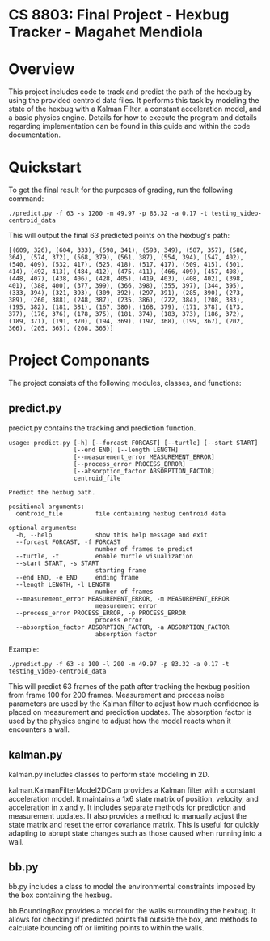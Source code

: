 CS 8803: Final Project - Hexbug Tracker - Magahet Mendiola
=======================================


# Overview

This project includes code to track and predict the path of the hexbug by using the provided centroid data files. It performs this task by modeling the state of the hexbug with a Kalman Filter, a constant acceleration model, and a basic physics engine. Details for how to execute the program and details regarding implementation can be found in this guide and within the code documentation.


# Quickstart

To get the final result for the purposes of grading, run the following command:

    ./predict.py -f 63 -s 1200 -m 49.97 -p 83.32 -a 0.17 -t testing_video-centroid_data


This will output the final 63 predicted points on the hexbug's path:

    [(609, 326), (604, 333), (598, 341), (593, 349), (587, 357), (580, 364), (574, 372), (568, 379), (561, 387), (554, 394), (547, 402), (540, 409), (532, 417), (525, 418), (517, 417), (509, 415), (501, 414), (492, 413), (484, 412), (475, 411), (466, 409), (457, 408), (448, 407), (438, 406), (428, 405), (419, 403), (408, 402), (398, 401), (388, 400), (377, 399), (366, 398), (355, 397), (344, 395), (333, 394), (321, 393), (309, 392), (297, 391), (285, 390), (273, 389), (260, 388), (248, 387), (235, 386), (222, 384), (208, 383), (195, 382), (181, 381), (167, 380), (168, 379), (171, 378), (173, 377), (176, 376), (178, 375), (181, 374), (183, 373), (186, 372), (189, 371), (191, 370), (194, 369), (197, 368), (199, 367), (202, 366), (205, 365), (208, 365)]


# Project Componants

The project consists of the following modules, classes, and functions:

## predict.py

predict.py contains the tracking and prediction function.

    usage: predict.py [-h] [--forcast FORCAST] [--turtle] [--start START]
                      [--end END] [--length LENGTH]
                      [--measurement_error MEASUREMENT_ERROR]
                      [--process_error PROCESS_ERROR]
                      [--absorption_factor ABSORPTION_FACTOR]
                      centroid_file

    Predict the hexbug path.

    positional arguments:
      centroid_file         file containing hexbug centroid data

    optional arguments:
      -h, --help            show this help message and exit
      --forcast FORCAST, -f FORCAST
                            number of frames to predict
      --turtle, -t          enable turtle visualization
      --start START, -s START
                            starting frame
      --end END, -e END     ending frame
      --length LENGTH, -l LENGTH
                            number of frames
      --measurement_error MEASUREMENT_ERROR, -m MEASUREMENT_ERROR
                            measurement error
      --process_error PROCESS_ERROR, -p PROCESS_ERROR
                            process error
      --absorption_factor ABSORPTION_FACTOR, -a ABSORPTION_FACTOR
                            absorption factor

Example:

    ./predict.py -f 63 -s 100 -l 200 -m 49.97 -p 83.32 -a 0.17 -t testing_video-centroid_data

This will predict 63 frames of the path after tracking the hexbug position from frame 100 for 200 frames. Measurement and process noise parameters are used by the Kalman filter to adjust how much confidence is placed on measurement and prediction updates. The absorption factor is used by the physics engine to adjust how the model reacts when it encounters a wall.


## kalman.py

kalman.py includes classes to perform state modeling in 2D.

kalman.KalmanFilterModel2DCam provides a Kalman filter with a constant acceleration model. It maintains a 1x6 state matrix of position, velocity, and acceleration in x and y. It includes separate methods for prediction and measurement updates. It also provides a method to manually adjust the state matrix and reset the error covariance matrix. This is useful for quickly adapting to abrupt state changes such as those caused when running into a wall.


## bb.py

bb.py includes a class to model the environmental constraints imposed by the box containing the hexbug.

bb.BoundingBox provides a model for the walls surrounding the hexbug. It allows for checking if predicted points fall outside the box, and methods to calculate bouncing off or limiting points to within the walls.
